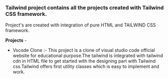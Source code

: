 ### Tailwind project contains all the projects created with Tailwind CSS framework.

Project's are created with integration of pure HTML and TAILWIND CSS framework.

**Projects** - 

- Vscode Clone :- This project is a clone of visual studio code official website for educational purpose.The tailwind is integrated with tailwind cdn in HTML file to get started with the designing part with Tailwind css.Tailwind offers first utility classes which is easy to implement and work.
 




